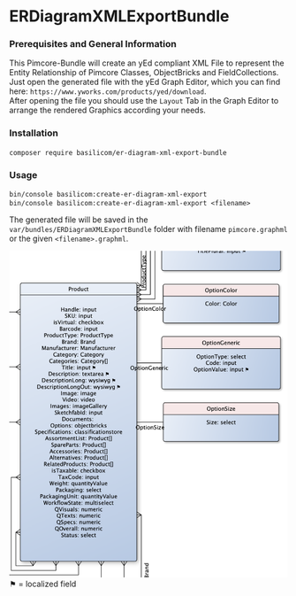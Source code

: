 # ERDiagramXMLExportBundle

### Prerequisites and General Information

This Pimcore-Bundle will create an yEd compliant XML File to represent the Entity Relationship of Pimcore Classes, 
ObjectBricks and FieldCollections.  
Just open the generated file with the yEd Graph Editor, which you can find here:
`https://www.yworks.com/products/yed/download`.  
After opening the file you should use the `Layout` Tab in the Graph Editor to arrange the rendered Graphics according your needs.

### Installation
```
composer require basilicom/er-diagram-xml-export-bundle
```

### Usage
```
bin/console basilicom:create-er-diagram-xml-export 
bin/console basilicom:create-er-diagram-xml-export <filename>
```

The generated file will be saved in the `var/bundles/ERDiagramXMLExportBundle` folder with filename `pimcore.graphml` or the given `<filename>.graphml`.

![Example](./docs/example.png)
⚑ = localized field
